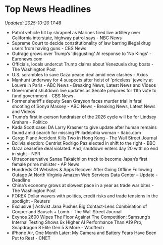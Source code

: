 # Top News Headlines

_Updated: 2025-10-20 17:48_

- Patrol vehicle hit by shrapnel as Marines fired live artillery over California interstate, highway patrol says - NBC News
- Supreme Court to decide constitutionality of law barring illegal drug users from having guns - CBS News
- Outrage grows over Trump’s 'disgusting' AI response to 'No Kings' - Euronews.com
- Officials, locals undercut Trump claims about Venezuela drug boats - The Washington Post
- U.S. scrambles to save Gaza peace deal amid new clashes - Axios
- Manhunt underway for 4 suspects after heist of 'priceless' jewelry at Louvre in Paris - ABC News - Breaking News, Latest News and Videos
- Government shutdown live updates as Senate prepares for 11th vote to fund government - CBS News
- Former sheriff's deputy Sean Grayson faces murder trial in fatal shooting of Sonya Massey - ABC News - Breaking News, Latest News and Videos
- Trump’s first in-person fundraiser of the 2026 cycle will be for Lindsey Graham - Politico
- Kada Scott case: DA Larry Krasner to give update after human remains found amid search for missing Philadelphia woman - 6abc.com
- Cargo Plane Accident Kills Two in Hong Kong - The Wall Street Journal
- Bolivia election: Centrist Rodrigo Paz elected in shift to the right - BBC
- Gaza ceasefire deal violated. And, shutdown enters day 20 with no end in sight - NPR
- Ultraconservative Sanae Takaichi on track to become Japan’s first female prime minister - AP News
- Hundreds Of Websites & Apps Recover After Going Offline Following Outage At North Virginia Amazon Web Services Data Center – Update - Deadline
- China’s economy grows at slowest pace in a year as trade war bites - The Washington Post
- FOREX Dollar wavers with politics, credit risks and trade tensions in the spotlight - Reuters
- Exclusive | Activist Jana Pushes Big Contact-Lens Combination of Cooper and Bausch + Lomb - The Wall Street Journal
- Exynos 2600 Wipes The Floor Against The Competition; Samsung’s Internal Testing Shows 6x Higher AI Performance Than A19 Pro, Snapdragon 8 Elite Gen 5 & More - Wccftech
- iPhone Air, One Month Later: My Camera and Battery Fears Have Been Put to Rest - CNET